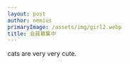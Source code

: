 ```yaml
---
layout: post
author: nemius
primaryImage: /assets/img/girl2.webp
title: 会員募集中
---
```


cats are very very cute.